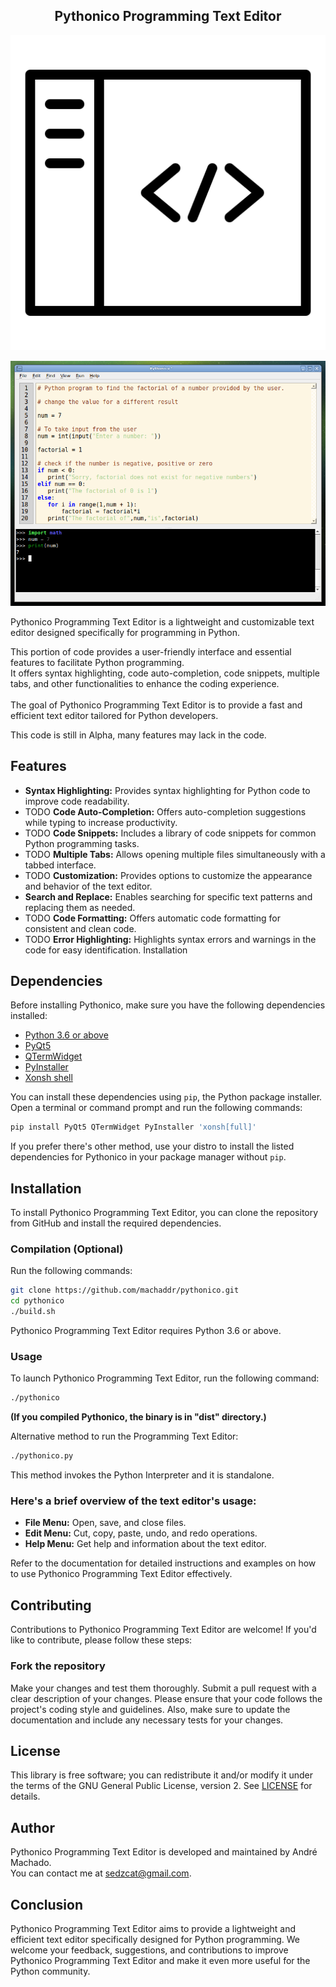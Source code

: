 <div align="center">
  <h2>Pythonico Programming Text Editor</h2>
</div>

<p align="center">
  <img src="https://raw.githubusercontent.com/machaddr/pythonico/main/icons/main.png" alt="logo">
</p>

![Pythonico Programming Text Editor](https://raw.githubusercontent.com/machaddr/pythonico/main/screenshots/editor.png)

Pythonico Programming Text Editor is a lightweight and customizable text editor designed specifically for programming in Python.

This portion of code provides a user-friendly interface and essential features to facilitate Python programming. <br />It offers syntax highlighting, code auto-completion, code snippets, multiple tabs, and other functionalities to enhance the coding experience. <br /><br />The goal of Pythonico Programming Text Editor is to provide a fast and efficient text editor tailored for Python developers.

This code is still in Alpha, many features may lack in the code.

## Features
- **Syntax Highlighting:** 
Provides syntax highlighting for Python code to improve code readability.
- TODO **Code Auto-Completion:** 
Offers auto-completion suggestions while typing to increase productivity.
- TODO **Code Snippets:** 
Includes a library of code snippets for common Python programming tasks.
- TODO **Multiple Tabs:** 
Allows opening multiple files simultaneously with a tabbed interface.
- TODO **Customization:** 
Provides options to customize the appearance and behavior of the text editor.
- **Search and Replace:** 
Enables searching for specific text patterns and replacing them as needed.
- TODO **Code Formatting:** 
Offers automatic code formatting for consistent and clean code.
- TODO **Error Highlighting:** 
Highlights syntax errors and warnings in the code for easy identification.
Installation

## Dependencies

Before installing Pythonico, make sure you have the following dependencies installed:

- [Python 3.6 or above](https://www.python.org/downloads/)
- [PyQt5](https://pypi.org/project/PyQt5/)
- [QTermWidget](https://pypi.org/project/QTermWidget/)
- [PyInstaller](https://pypi.org/project/PyInstaller/)
- [Xonsh shell](https://xon.sh/)


You can install these dependencies using `pip`, the Python package installer. Open a terminal or command prompt and run the following commands:

```bash
pip install PyQt5 QTermWidget PyInstaller 'xonsh[full]'
```

If you prefer there's other method, use your distro to install the listed dependencies for Pythonico in your package manager without `pip`.

## Installation

To install Pythonico Programming Text Editor, you can clone the repository from GitHub and install the required dependencies. 

### Compilation (Optional)

Run the following commands:

``` bash
git clone https://github.com/machaddr/pythonico.git
cd pythonico
./build.sh
```

Pythonico Programming Text Editor requires Python 3.6 or above.

### Usage
To launch Pythonico Programming Text Editor, run the following command:

``` bash
./pythonico
```
**(If you compiled Pythonico, the binary is in "dist" directory.)**

Alternative method to run the Programming Text Editor:

``` bash
./pythonico.py
```
This method invokes the Python Interpreter and it is standalone.

### Here's a brief overview of the text editor's usage:

- **File Menu:** Open, save, and close files.
- **Edit Menu:** Cut, copy, paste, undo, and redo operations.
- **Help Menu:** Get help and information about the text editor.

Refer to the documentation for detailed instructions and examples on how to use Pythonico Programming Text Editor effectively.

## Contributing
Contributions to Pythonico Programming Text Editor are welcome! If you'd like to contribute, please follow these steps:

### Fork the repository
Make your changes and test them thoroughly.
Submit a pull request with a clear description of your changes.
Please ensure that your code follows the project's coding style and guidelines. Also, make sure to update the documentation and include any necessary tests for your changes.

## License
This library is free software; you can redistribute it and/or modify it under
the terms of the GNU General Public License, version 2. See [LICENSE](LICENSE) for details.

## Author
Pythonico Programming Text Editor is developed and maintained by André Machado. <br />You can contact me at sedzcat@gmail.com.

## Conclusion
Pythonico Programming Text Editor aims to provide a lightweight and efficient text editor specifically designed for Python programming. We welcome your feedback, suggestions, and contributions to improve Pythonico Programming Text Editor and make it even more useful for the Python community.
